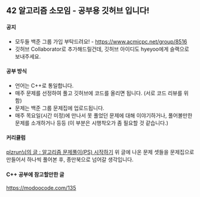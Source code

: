 ## 42 알고리즘 소모임 - 공부용 깃허브 입니다!

#### 공지

- 모두들 백준 그룹 가입 부탁드려요! - https://www.acmicpc.net/group/8516
- 깃허브 Collaborator로 추가해드릴건데, 깃허브 아이디도 hyeyoo에게 슬랙으로 보내주세요.

#### 공부 방식
- 언어는 C++로 통일합니다.
- 매주 문제를 선정하여 풀고 깃허브에 코드를 올리면 됩니다. (서로 코드 리뷰를 위함)
- 문제는 백준 그룹 문제집에 업로드됩니다.
- 매주 목요일(시간 미정)에 만나서 못 풀었던 문제에 대해 이야기하거나, 풀어볼만한 문제를 소개하거나 등등 (이 부분은 시행착오가 좀 필요할 것 같습니다.)

#### 커리큘럼

[plzrun님의 글 : 알고리즘 문제풀이(PS) 시작하기](https://plzrun.tistory.com/entry/%EC%95%8C%EA%B3%A0%EB%A6%AC%EC%A6%98-%EB%AC%B8%EC%A0%9C%ED%92%80%EC%9D%B4PS-%EC%8B%9C%EC%9E%91%ED%95%98%EA%B8%B0)
위 글에 나온 문제 셋들을 문제집으로 만들어서 하나씩 풀어본 후, 종만북으로 넘어갈 생각입니다.

#### C++ 공부에 참고할만한 글

https://modoocode.com/135
